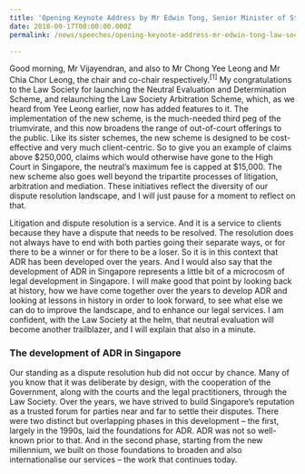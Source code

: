 ```yaml
---
title: 'Opening Keynote Address by Mr Edwin Tong, Senior Minister of State for Law & Health, at Law Society Neutral Evaluation & Determination Forum'
date: 2018-09-17T00:00:00.000Z
permalink: /news/speeches/opening-keynote-address-mr-edwin-tong-law-soc-neutral-evaluation-and-determination-forum

---
```



Good morning, Mr Vijayendran, and also to Mr Chong Yee Leong and Mr Chia Chor Leong, the chair and co-chair respectively.<sup>[1]</sup> My congratulations to the Law Society for launching the Neutral Evaluation and Determination Scheme, and relaunching the Law Society Arbitration Scheme, which, as we heard from Yee Leong earlier, now has added features to it.  The implementation of the new scheme, is the much-needed third peg of the triumvirate, and this now broadens the range of out-of-court offerings to the public. Like its sister schemes, the new scheme is designed to be cost-effective and very much client-centric. So to give you an example of claims above $250,000, claims which would otherwise have gone to the High Court in Singapore, the neutral’s maximum fee is capped at $15,000. The new scheme also goes well beyond the tripartite processes of litigation, arbitration and mediation. These initiatives reflect the diversity of our dispute resolution landscape, and I will just pause for a moment to reflect on that.


Litigation and dispute resolution is a service. And it is a service to clients because they have a dispute that needs to be resolved. The resolution does not always have to end with both parties going their separate ways, or for there to be a winner or for there to be a loser. So it is in this context that ADR has been developed over the years. And I would also say that the development of ADR in Singapore represents a little bit of a microcosm of legal development in Singapore. I will make good that point by looking back at history, how we have come together over the years to develop ADR and looking at lessons in history in order to look forward, to see what else we can do to improve the landscape, and to enhance our legal services. I am confident, with the Law Society at the helm, that neutral evaluation will become another trailblazer, and I will explain that also in a minute.


### **The development of ADR in Singapore**

Our standing as a dispute resolution hub did not occur by chance. Many of you know that it was deliberate by design, with the cooperation of the Government, along with the courts and the legal practitioners, through the Law Society. Over the years, we have strived to build Singapore’s reputation as a trusted forum for parties near and far to settle their disputes. There were two distinct but overlapping phases in this development – the first, largely in the 1990s, laid the foundations for ADR. ADR was not so well-known prior to that. And in the second phase, starting from the new millennium, we built on those foundations to broaden and also internationalise our services – the work that continues today.
